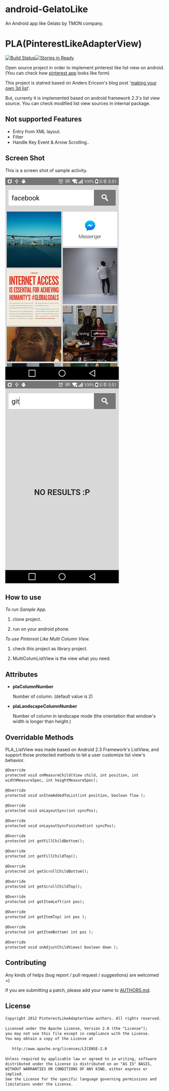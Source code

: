 # android-GelatoLike
An Android app like Gelato by TMON company.


PLA(PinterestLikeAdapterView)
==================================

[![Build Status](https://travis-ci.org/GDG-Korea/PinterestLikeAdapterView.png?branch=master)](https://travis-ci.org/GDG-Korea/PinterestLikeAdapterView)[![Stories in Ready](https://badge.waffle.io/GDG-Korea/PinterestLikeAdapterView.png?label=ready&title=Ready)](https://waffle.io/GDG-Korea/PinterestLikeAdapterView)

Open source project in order to implement pinterest like list view on android. (You can check how [pinterest app](https://play.google.com/store/apps/details?id=com.pinterest) looks like form)

This project is statred based on Anders Ericson's blog post '[making your own 3d list](http://developer.sonymobile.com/2010/05/20/android-tutorial-making-your-own-3d-list-part-1/)'.

But, currenty it is implemented based on android framework 2.3's list view source. 
You can check modified list view sources in internal package.

Not supported Features
----------------------
* Entry from XML layout.
* Filter
* Handle Key Event & Arrow Scrolling..

Screen Shot
----------------
This is a screen shot of sample activity.

![Example Image][3]
![Example Image][4]


How to use
-------------
*To run Sample App.*

  1. clone project.

  2. run on your android phone.

*To use Pinterest Like Multi Column View.*

  1. check this project as library project.

  2. MultiColumListView is the view what you need.

Attributes
-----------
* **plaColumnNumber**

	Number of column. (default value is 2)

* **plaLandscapeColumnNumber**

	Number of column in landscape mode (the orientation that window's width is longer than height.)

Overridable Methods
--------------------

PLA_ListView was made based on Android 2.3 Framework's ListView, 
and support those protected methods to let a user customize list view's behavior.

	@Override
	protected void onMeasureChild(View child, int position, int widthMeasureSpec, int heightMeasureSpec);	

	@Override
	protected void onItemAddedToList(int position, boolean flow );

	@Override
	protected void onLayoutSync(int syncPos);

	@Override
	protected void onLayoutSyncFinished(int syncPos);	

	@Override
	protected int getFillChildBottom();

	@Override
	protected int getFillChildTop();

	@Override
	protected int getScrollChildBottom(); 

	@Override
	protected int getScrollChildTop();

	@Override
	protected int getItemLeft(int pos);
	
	@Override
	protected int getItemTop( int pos );	

	@Override
	protected int getItemBottom( int pos );

	@Override
	protected void onAdjustChildViews( boolean down );


Contributing
------------
Any kinds of helps (bug report / pull request / suggestions) are welcomed =)

If you are submitting a patch, please add your name to [AUTHORS.md](https://github.com/huewu/PinterestLikeAdapterView/blob/master/AUTHORS.md).

License
-------

    Copyright 2012 PinterestLikeAdapterView authors. All rights reserved.

    Licensed under the Apache License, Version 2.0 (the "License");
    you may not use this file except in compliance with the License.
    You may obtain a copy of the License at

       http://www.apache.org/licenses/LICENSE-2.0

    Unless required by applicable law or agreed to in writing, software
    distributed under the License is distributed on an "AS IS" BASIS,
    WITHOUT WARRANTIES OR CONDITIONS OF ANY KIND, either express or implied.
    See the License for the specific language governing permissions and
    limitations under the License.

[3]: https://github.com/BROUDING/android-GelatoLike/blob/master/gelatoLikeScreenshot0.png
[4]: https://github.com/BROUDING/android-GelatoLike/blob/master/gelatoLikeScreenshot1.png
